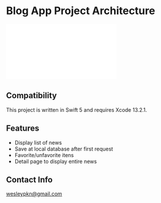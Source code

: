 # Blog App Project Architecture
![preview](./projectarch.pdf)
## Compatibility
This project is written in Swift 5 and requires Xcode 13.2.1.

## Features
* Display list of news
* Save at local database after first request
* Favorite/unfavorite itens
* Detail page to display entire news


## Contact Info
wesleypkn@gmail.com